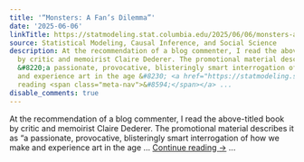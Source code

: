 ```yaml
---
title: '“Monsters: A Fan’s Dilemma”'
date: '2025-06-06'
linkTitle: https://statmodeling.stat.columbia.edu/2025/06/06/monsters-a-fans-dilemma/
source: Statistical Modeling, Causal Inference, and Social Science
description: At the recommendation of a blog commenter, I read the above-titled book
  by critic and memoirist Claire Dederer. The promotional material describes it as
  &#8220;a passionate, provocative, blisteringly smart interrogation of how we make
  and experience art in the age &#8230; <a href="https://statmodeling.stat.columbia.edu/2025/06/06/monsters-a-fans-dilemma/">Continue
  reading <span class="meta-nav">&#8594;</span></a> ...
disable_comments: true
---
```

At the recommendation of a blog commenter, I read the above-titled book by critic and memoirist Claire Dederer. The promotional material describes it as &#8220;a passionate, provocative, blisteringly smart interrogation of how we make and experience art in the age &#8230; <a href="https://statmodeling.stat.columbia.edu/2025/06/06/monsters-a-fans-dilemma/">Continue reading <span class="meta-nav">&#8594;</span></a> ...